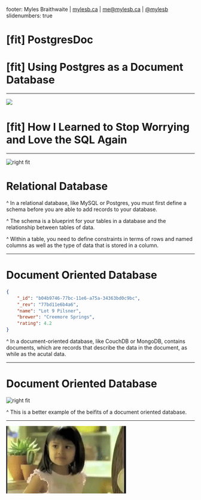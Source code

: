 footer: Myles Braithwaite | [mylesb.ca](http://mylesb.ca/) | [me@mylesb.ca](mailto:me@mylesb.ca) | [@mylesb](https://twitter.com/mylesb)
slidenumbers: true

# [fit] PostgresDoc

# [fit] Using Postgres as a Document Database

---

![](media/dr-strangelove-ripper-and-mandrake.png)

# [fit] How I Learned to Stop Worrying and Love the SQL Again

---

![right fit](media/table-diagram.png)

# Relational Database

^ In a relational database, like MySQL or Postgres, you must first define a schema before you are able to add records to your database.

^ The schema is a blueprint for your tables in a database and the relationship between tables of data.

^ Within a table, you need to define constraints in terms of rows and named columns as well as the type of data that is stored in a column.

---

# Document Oriented Database

```json
{
    "_id": "b04b9746-77bc-11e6-a75a-34363bd0c9bc",
    "_rev": "77bd11e6b4a6",
    "name": "Lot 9 Pilsner",
    "brewer": "Creemore Springs",
    "rating": 4.2
}
```

^ In a document-oriented database, like CouchDB or MongoDB, contains documents, which are records that describe the data in the document, as while as the acutal data.

---

# Document Oriented Database

![right fit](media/document-diagram.png)

^ This is a better example of the beifits of a document oriented database.

---

![inline](media/why-not-both.gif)